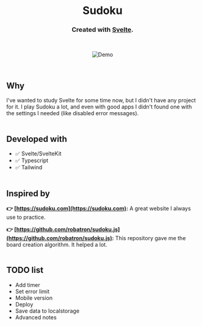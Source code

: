<div align="center">
  <h1>Sudoku</h1>
  <h3>Created with <a href="https://svelte.dev/" target="_blank">Svelte</a>.</h3>
  <br />
  <figure>
    <img src="https://github.com/betofigueiredo/sudoku/assets/7251116/62dcc4fa-e872-4ed2-9e42-6e99896fddf5" alt="Demo" />
  </figure>
</div>

<br />

## Why

I've wanted to study Svelte for some time now, but I didn't have any project for it. I play Sudoku a lot, and even with good apps I didn't found one with the settings I needed (like disabled error messages).
<br />
<br />

## Developed with

- ✅ Svelte/SvelteKit
- ✅ Typescript
- ✅ Tailwind
  <br />
  <br />

## Inspired by

**👉 [https://sudoku.com](https://sudoku.com):** A great website I always use to practice.

**👉 [https://github.com/robatron/sudoku.js](https://github.com/robatron/sudoku.js):** This repository gave me the board creation algorithm. It helped a lot.
<br />
<br />

## TODO list

- Add timer
- Set error limit
- Mobile version
- Deploy
- Save data to localstorage
- Advanced notes
